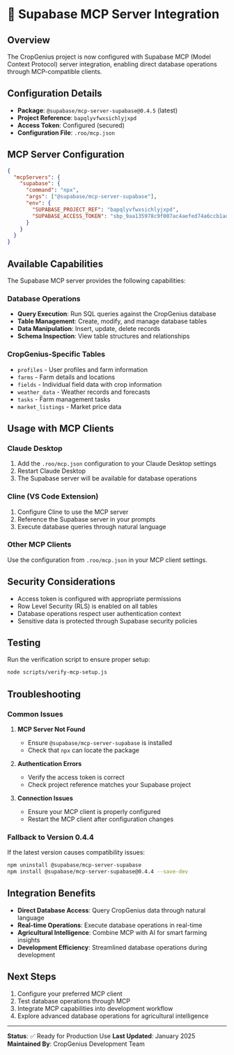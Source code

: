 # 🔗 Supabase MCP Server Integration

## Overview

The CropGenius project is now configured with Supabase MCP (Model Context Protocol) server integration, enabling direct database operations through MCP-compatible clients.

## Configuration Details

- **Package**: `@supabase/mcp-server-supabase@0.4.5` (latest)
- **Project Reference**: `bapqlyvfwxsichlyjxpd`
- **Access Token**: Configured (secured)
- **Configuration File**: `.roo/mcp.json`

## MCP Server Configuration

```json
{
  "mcpServers": {
    "supabase": {
      "command": "npx",
      "args": ["@supabase/mcp-server-supabase"],
      "env": {
        "SUPABASE_PROJECT_REF": "bapqlyvfwxsichlyjxpd",
        "SUPABASE_ACCESS_TOKEN": "sbp_9aa135978c9f007ac4aefed74a6ccb1ad34b8661"
      }
    }
  }
}
```

## Available Capabilities

The Supabase MCP server provides the following capabilities:

### Database Operations
- **Query Execution**: Run SQL queries against the CropGenius database
- **Table Management**: Create, modify, and manage database tables
- **Data Manipulation**: Insert, update, delete records
- **Schema Inspection**: View table structures and relationships

### CropGenius-Specific Tables
- `profiles` - User profiles and farm information
- `farms` - Farm details and locations
- `fields` - Individual field data with crop information
- `weather_data` - Weather records and forecasts
- `tasks` - Farm management tasks
- `market_listings` - Market price data

## Usage with MCP Clients

### Claude Desktop
1. Add the `.roo/mcp.json` configuration to your Claude Desktop settings
2. Restart Claude Desktop
3. The Supabase server will be available for database operations

### Cline (VS Code Extension)
1. Configure Cline to use the MCP server
2. Reference the Supabase server in your prompts
3. Execute database queries through natural language

### Other MCP Clients
Use the configuration from `.roo/mcp.json` in your MCP client settings.

## Security Considerations

- Access token is configured with appropriate permissions
- Row Level Security (RLS) is enabled on all tables
- Database operations respect user authentication context
- Sensitive data is protected through Supabase security policies

## Testing

Run the verification script to ensure proper setup:

```bash
node scripts/verify-mcp-setup.js
```

## Troubleshooting

### Common Issues

1. **MCP Server Not Found**
   - Ensure `@supabase/mcp-server-supabase` is installed
   - Check that `npx` can locate the package

2. **Authentication Errors**
   - Verify the access token is correct
   - Check project reference matches your Supabase project

3. **Connection Issues**
   - Ensure your MCP client is properly configured
   - Restart the MCP client after configuration changes

### Fallback to Version 0.4.4

If the latest version causes compatibility issues:

```bash
npm uninstall @supabase/mcp-server-supabase
npm install @supabase/mcp-server-supabase@0.4.4 --save-dev
```

## Integration Benefits

- **Direct Database Access**: Query CropGenius data through natural language
- **Real-time Operations**: Execute database operations in real-time
- **Agricultural Intelligence**: Combine MCP with AI for smart farming insights
- **Development Efficiency**: Streamlined database operations during development

## Next Steps

1. Configure your preferred MCP client
2. Test database operations through MCP
3. Integrate MCP capabilities into development workflow
4. Explore advanced database operations for agricultural intelligence

---

**Status**: ✅ Ready for Production Use
**Last Updated**: January 2025
**Maintained By**: CropGenius Development Team